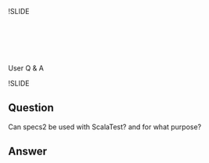 !SLIDE

<br/>
<br/>
<br/>
<br/>
<br/>
<span class="big_new">User Q & A</span>

!SLIDE

## Question

Can specs2 be used with ScalaTest?  and for what purpose?

## Answer

<span class="Eric">

<span>
